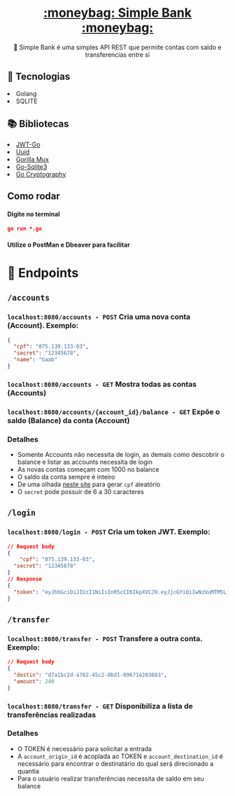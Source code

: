 <h1 align="center">
    <a href="https://pt-br.reactjs.org/">:moneybag: Simple Bank :moneybag:</a>
</h1>
<p align="center">🚀 Simple Bank é uma simples API REST que permite contas com saldo e transferencias entre si</p>

<div>
    <h2>🤖 Tecnologias</h2>
    <p><li>Golang</li> <li>SQLITE</li></p>
</div>

<div>
    <h2>📚 Bibliotecas</h2>
    <li><a href="github.com/dgrijalva/jwt-go">JWT-Go</a></li>
    <li><a href="github.com/google/uuid">Uuid</a></li>  
    <li><a href="github.com/gorilla/mux">Gorilla Mux</a></li>
    <li><a href="github.com/mattn/go-sqlite3">Go-Sqlite3</a></li>
    <li><a href="golang.org/x/crypto">Go Cryptography</a></li>
</div>

## Como rodar

#### Digite no terminal
```json
go run *.go
```
#### Utilize o PostMan e Dbeaver para facilitar


# :pushpin: Endpoints


## `/accounts`

### `localhost:8080/accounts - POST` Cria uma nova conta (Account). Exemplo:

```json
{
  "cpf": "075.139.133-03",
  "secret": "12345678",
  "name": "Gaab"
}
```
### `localhost:8080/accounts - GET` Mostra todas as contas (Accounts)

### `localhost:8080/accounts/{account_id}/balance - GET` Expõe o saldo (Balance) da conta (Account)

### Detalhes

- Somente Accounts não necessita de login, as demais como descobrir o balance e listar as accounts necessita de login
- As novas contas começam com 1000 no balance
- O saldo da conta sempre é inteiro
- De uma olhada [neste site](https://www.4devs.com.br/gerador_de_cpf) para gerar `cpf` aleatório
- O `secret` pode possuir de 6 a 30 caracteres

## `/login`

### `localhost:8080/login - POST` Cria um token JWT. Exemplo:
```json
// Request body
{
	"cpf": "075.139.133-03",
  "secret": "12345678"
}
// Response
{
  "token": "eyJhbGciOiJIUzI1NiIsInR5cCI6IkpXVCJ9.eyJjcGYiOiIwNzUuMTM5LjEzMy0wMyIsIm9yaWdpbmlkIjoiYzNhODc1MzAtZDcwYS00ZWExLWEyZTUtYTU4YTAyNTljOTU5IiwiZXhwIjoxNjMyNzk0MTI4fQ.W18x0GlKYX9VKb7FD22CN1_p7aI2jGTcTSwv-XGHPAM"
}
```

## `/transfer`

### `localhost:8080/transfer - POST` Transfere a outra conta. Exemplo:

```json
// Request body
{
  "destin": "d7a1bc2d-a702-45c2-8bd1-09671e203883",
  "amount": 240
}
```

### `localhost:8080/transfer - GET` Disponibiliza a lista de transferências realizadas

### Detalhes

- O TOKEN é necessário para solicitar a entrada
- A `account_origin_id` é acoplada ao TOKEN e `account_destination_id` é necessário para encontrar o destinatário do qual será direcionado a quantia 
- Para o usuário realizar transferências necessita de saldo em seu balance
